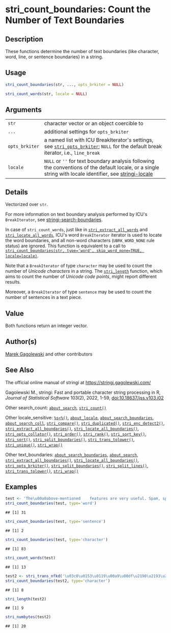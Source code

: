 # stri_count_boundaries: Count the Number of Text Boundaries

## Description

These functions determine the number of text boundaries (like character, word, line, or sentence boundaries) in a string.

## Usage

``` r
stri_count_boundaries(str, ..., opts_brkiter = NULL)

stri_count_words(str, locale = NULL)
```

## Arguments

|                |                                                                                                                                                                                      |
|----------------|--------------------------------------------------------------------------------------------------------------------------------------------------------------------------------------|
| `str`          | character vector or an object coercible to                                                                                                                                           |
| `...`          | additional settings for `opts_brkiter`                                                                                                                                               |
| `opts_brkiter` | a named list with <span class="pkg">ICU</span> BreakIterator\'s settings, see [`stri_opts_brkiter`](stri_opts_brkiter.md); `NULL` for the default break iterator, i.e., `line_break` |
| `locale`       | `NULL` or `''` for text boundary analysis following the conventions of the default locale, or a single string with locale identifier, see [stringi-locale](about_locale.md)          |

## Details

Vectorized over `str`.

For more information on text boundary analysis performed by <span class="pkg">ICU</span>\'s `BreakIterator`, see [stringi-search-boundaries](about_search_boundaries.md).

In case of `stri_count_words`, just like in [`stri_extract_all_words`](stri_extract_boundaries.md) and [`stri_locate_all_words`](stri_locate_boundaries.md), <span class="pkg">ICU</span>\'s word `BreakIterator` iterator is used to locate the word boundaries, and all non-word characters (`UBRK_WORD_NONE` rule status) are ignored. This function is equivalent to a call to [`stri_count_boundaries(str, type='word', skip_word_none=TRUE, locale=locale)`](stri_count_boundaries.md).

Note that a `BreakIterator` of type `character` may be used to count the number of *Unicode characters* in a string. The [`stri_length`](stri_length.md) function, which aims to count the number of *Unicode code points*, might report different results.

Moreover, a `BreakIterator` of type `sentence` may be used to count the number of sentences in a text piece.

## Value

Both functions return an integer vector.

## Author(s)

[Marek Gagolewski](https://www.gagolewski.com/) and other contributors

## See Also

The official online manual of <span class="pkg">stringi</span> at <https://stringi.gagolewski.com/>

Gagolewski M., <span class="pkg">stringi</span>: Fast and portable character string processing in R, *Journal of Statistical Software* 103(2), 2022, 1-59, [doi:10.18637/jss.v103.i02](https://doi.org/10.18637/jss.v103.i02)

Other search_count: [`about_search`](about_search.md), [`stri_count()`](stri_count.md)

Other locale_sensitive: [`%s<%()`](+25s+3C+25.md), [`about_locale`](about_locale.md), [`about_search_boundaries`](about_search_boundaries.md), [`about_search_coll`](about_search_coll.md), [`stri_compare()`](stri_compare.md), [`stri_duplicated()`](stri_duplicated.md), [`stri_enc_detect2()`](stri_enc_detect2.md), [`stri_extract_all_boundaries()`](stri_extract_boundaries.md), [`stri_locate_all_boundaries()`](stri_locate_boundaries.md), [`stri_opts_collator()`](stri_opts_collator.md), [`stri_order()`](stri_order.md), [`stri_rank()`](stri_rank.md), [`stri_sort_key()`](stri_sort_key.md), [`stri_sort()`](stri_sort.md), [`stri_split_boundaries()`](stri_split_boundaries.md), [`stri_trans_tolower()`](stri_trans_casemap.md), [`stri_unique()`](stri_unique.md), [`stri_wrap()`](stri_wrap.md)

Other text_boundaries: [`about_search_boundaries`](about_search_boundaries.md), [`about_search`](about_search.md), [`stri_extract_all_boundaries()`](stri_extract_boundaries.md), [`stri_locate_all_boundaries()`](stri_locate_boundaries.md), [`stri_opts_brkiter()`](stri_opts_brkiter.md), [`stri_split_boundaries()`](stri_split_boundaries.md), [`stri_split_lines()`](stri_split_lines.md), [`stri_trans_tolower()`](stri_trans_casemap.md), [`stri_wrap()`](stri_wrap.md)

## Examples




```r
test <- 'The\u00a0above-mentioned    features are very useful. Spam, spam, eggs, bacon, and spam.'
stri_count_boundaries(test, type='word')
```

```
## [1] 31
```

```r
stri_count_boundaries(test, type='sentence')
```

```
## [1] 2
```

```r
stri_count_boundaries(test, type='character')
```

```
## [1] 83
```

```r
stri_count_words(test)
```

```
## [1] 13
```

```r
test2 <- stri_trans_nfkd('\u03c0\u0153\u0119\u00a9\u00df\u2190\u2193\u2192')
stri_count_boundaries(test2, type='character')
```

```
## [1] 8
```

```r
stri_length(test2)
```

```
## [1] 9
```

```r
stri_numbytes(test2)
```

```
## [1] 20
```
